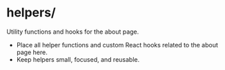 # helpers/

Utility functions and hooks for the about page.

- Place all helper functions and custom React hooks related to the about page here.
- Keep helpers small, focused, and reusable. 